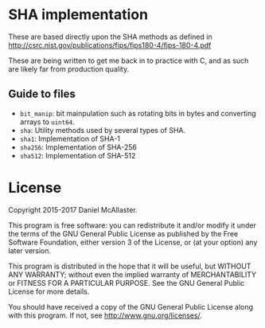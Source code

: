 # SHA implementation

These are based directly upon the SHA methods as defined in
http://csrc.nist.gov/publications/fips/fips180-4/fips-180-4.pdf

These are being written to get me back in to practice with C, and as
such are likely far from production quality.

## Guide to files
* `bit_manip`: bit mainpulation such as rotating bits in bytes and converting arrays to `uint64`.
* `sha`: Utility methods used by several types of SHA.
* `sha1`: Implementation of SHA-1
* `sha256`: Implementation of SHA-256
* `sha512`: Implementation of SHA-512

# License

Copyright 2015-2017 Daniel McAllaster. 

This program is free software: you can redistribute it and/or modify
it under the terms of the GNU General Public License as published by
the Free Software Foundation, either version 3 of the License, or
(at your option) any later version.

This program is distributed in the hope that it will be useful,
but WITHOUT ANY WARRANTY; without even the implied warranty of
MERCHANTABILITY or FITNESS FOR A PARTICULAR PURPOSE.  See the
GNU General Public License for more details.

You should have received a copy of the GNU General Public License
along with this program.  If not, see <http://www.gnu.org/licenses/>.




